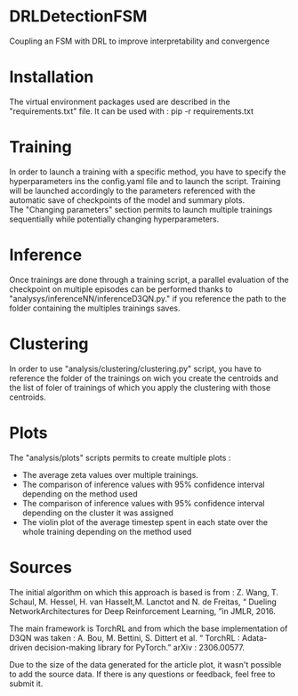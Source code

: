 # DRLDetectionFSM
Coupling an FSM with DRL to improve interpretability and convergence

# Installation
The virtual environment packages used are described in the "requirements.txt" file. It can be used with :
pip -r requirements.txt

# Training 
In order to launch a training with a specific method, you have to specify the hyperparameters ins the config.yaml file and to launch the script. Training will be launched accordingly to the parameters referenced with the automatic save of checkpoints of the model and summary plots.   
The "Changing parameters" section permits to launch multiple trainings sequentially while potentially changing hyperparameters.

# Inference
Once trainings are done through a training script, a parallel evaluation of the checkpoint on multiple episodes can be performed thanks to "analysys/inferenceNN/inferenceD3QN.py." if you reference the path to the folder containing the multiples trainings saves.

# Clustering
In order to use "analysis/clustering/clustering.py" script, you have to reference the folder of the trainings on wich you create the centroids and the list of foler of trainings of which you apply the clustering with those centroids.

# Plots
The "analysis/plots" scripts permits to create multiple plots :
- The average zeta values over multiple trainings.
- The comparison of inference values with 95% confidence interval depending on the method used
- The comparison of inference values with 95% confidence interval depending on the cluster it was assigned
- The violin plot of the average timestep spent in each state over the whole training depending on the method used

# Sources
The initial algorithm on which this approach is based is from :
Z. Wang, T. Schaul, M. Hessel, H. van Hasselt,M. Lanctot and N. de Freitas, “ Dueling NetworkArchitectures for Deep Reinforcement Learning, ”in JMLR, 2016.

The main framework is TorchRL and from which the base implementation of D3QN was taken :
A. Bou, M. Bettini, S. Dittert et al. “ TorchRL : Adata-driven decision-making library for PyTorch.” arXiv : 2306.00577.

Due to the size of the data generated for the article plot, it wasn't possible to add the source data. 
If there is any questions or feedback, feel free to submit it.

